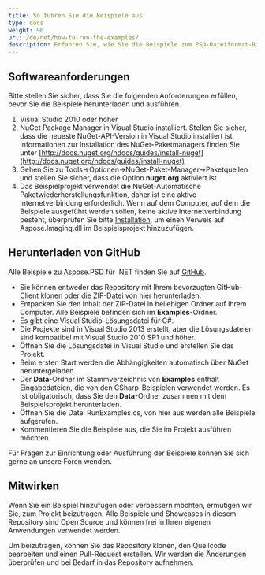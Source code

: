 ```yaml
---
title: So führen Sie die Beispiele aus
type: docs
weight: 90
url: /de/net/how-to-run-the-examples/
description: Erfahren Sie, wie Sie die Beispiele zum PSD-Dateiformat-Bibliothek ausführen, die auf GitHub gehostet sind.
---
```


## **Softwareanforderungen**
Bitte stellen Sie sicher, dass Sie die folgenden Anforderungen erfüllen, bevor Sie die Beispiele herunterladen und ausführen.

1. Visual Studio 2010 oder höher
1. NuGet Package Manager in Visual Studio installiert. Stellen Sie sicher, dass die neueste NuGet-API-Version in Visual Studio installiert ist. Informationen zur Installation des NuGet-Paketmanagers finden Sie unter [http://docs.nuget.org/ndocs/guides/install-nuget](http://docs.nuget.org/ndocs/guides/install-nuget)
1. Gehen Sie zu Tools->Optionen->NuGet-Paket-Manager->Paketquellen und stellen Sie sicher, dass die Option **nuget.org** aktiviert ist
1. Das Beispielprojekt verwendet die NuGet-Automatische Paketwiederherstellungsfunktion, daher ist eine aktive Internetverbindung erforderlich. Wenn auf dem Computer, auf dem die Beispiele ausgeführt werden sollen, keine aktive Internetverbindung besteht, überprüfen Sie bitte [Installation](/psd/de/net/installation/), um einen Verweis auf Aspose.Imaging.dll im Beispielsprojekt hinzuzufügen.

## **Herunterladen von GitHub**
Alle Beispiele zu Aspose.PSD für .NET finden Sie auf [GitHub](https://github.com/aspose-psd/Aspose.PSD-for-.NET).

- Sie können entweder das Repository mit Ihrem bevorzugten GitHub-Client klonen oder die ZIP-Datei von [hier](https://github.com/aspose-psd/Aspose.PSD-for-.NET/archive/master.zip) herunterladen.
- Entpacken Sie den Inhalt der ZIP-Datei in beliebigen Ordner auf Ihrem Computer. Alle Beispiele befinden sich im **Examples**-Ordner.
- Es gibt eine Visual Studio-Lösungsdatei für C#.
- Die Projekte sind in Visual Studio 2013 erstellt, aber die Lösungsdateien sind kompatibel mit Visual Studio 2010 SP1 und höher.
- Öffnen Sie die Lösungsdatei in Visual Studio und erstellen Sie das Projekt.
- Beim ersten Start werden die Abhängigkeiten automatisch über NuGet heruntergeladen.
- Der **Data**-Ordner im Stammverzeichnis von **Examples** enthält Eingabedateien, die von den CSharp-Beispielen verwendet werden. Es ist obligatorisch, dass Sie den **Data**-Ordner zusammen mit dem Beispielsprojekt herunterladen.
- Öffnen Sie die Datei RunExamples.cs, von hier aus werden alle Beispiele aufgerufen.
- Kommentieren Sie die Beispiele aus, die Sie im Projekt ausführen möchten.

Für Fragen zur Einrichtung oder Ausführung der Beispiele können Sie sich gerne an unsere Foren wenden.

## **Mitwirken**
Wenn Sie ein Beispiel hinzufügen oder verbessern möchten, ermutigen wir Sie, zum Projekt beizutragen. Alle Beispiele und Showcases in diesem Repository sind Open Source und können frei in Ihren eigenen Anwendungen verwendet werden.

Um beizutragen, können Sie das Repository klonen, den Quellcode bearbeiten und einen Pull-Request erstellen. Wir werden die Änderungen überprüfen und bei Bedarf in das Repository aufnehmen.
